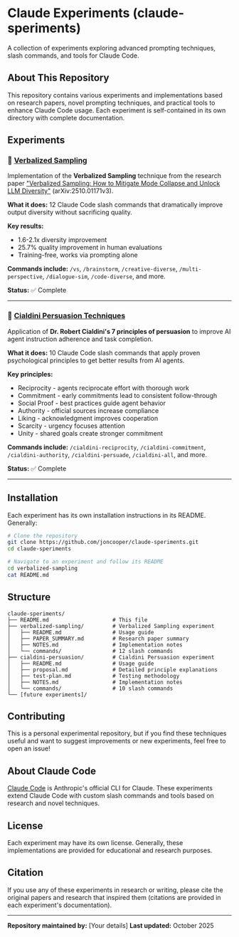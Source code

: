# Claude Experiments (claude-speriments)

A collection of experiments exploring advanced prompting techniques, slash commands, and tools for Claude Code.

## About This Repository

This repository contains various experiments and implementations based on research papers, novel prompting techniques, and practical tools to enhance Claude Code usage. Each experiment is self-contained in its own directory with complete documentation.

## Experiments

### 🎲 [Verbalized Sampling](./verbalized-sampling/)

Implementation of the **Verbalized Sampling** technique from the research paper ["Verbalized Sampling: How to Mitigate Mode Collapse and Unlock LLM Diversity"](https://arxiv.org/abs/2510.01171) (arXiv:2510.01171v3).

**What it does:** 12 Claude Code slash commands that dramatically improve output diversity without sacrificing quality.

**Key results:**
- 1.6-2.1x diversity improvement
- 25.7% quality improvement in human evaluations
- Training-free, works via prompting alone

**Commands include:** `/vs`, `/brainstorm`, `/creative-diverse`, `/multi-perspective`, `/dialogue-sim`, `/code-diverse`, and more.

**Status:** ✅ Complete

---

### 🧠 [Cialdini Persuasion Techniques](./cialdini-persuasion/)

Application of **Dr. Robert Cialdini's 7 principles of persuasion** to improve AI agent instruction adherence and task completion.

**What it does:** 10 Claude Code slash commands that apply proven psychological principles to get better results from AI agents.

**Key principles:**
- Reciprocity - agents reciprocate effort with thorough work
- Commitment - early commitments lead to consistent follow-through
- Social Proof - best practices guide agent behavior
- Authority - official sources increase compliance
- Liking - acknowledgment improves cooperation
- Scarcity - urgency focuses attention
- Unity - shared goals create stronger commitment

**Commands include:** `/cialdini-reciprocity`, `/cialdini-commitment`, `/cialdini-authority`, `/cialdini-persuade`, `/cialdini-all`, and more.

**Status:** ✅ Complete

---

## Installation

Each experiment has its own installation instructions in its README. Generally:

```bash
# Clone the repository
git clone https://github.com/joncooper/claude-speriments.git
cd claude-speriments

# Navigate to an experiment and follow its README
cd verbalized-sampling
cat README.md
```

## Structure

```
claude-speriments/
├── README.md                    # This file
├── verbalized-sampling/         # Verbalized Sampling experiment
│   ├── README.md                # Usage guide
│   ├── PAPER_SUMMARY.md         # Research paper summary
│   ├── NOTES.md                 # Implementation notes
│   └── commands/                # 12 slash commands
├── cialdini-persuasion/         # Cialdini Persuasion experiment
│   ├── README.md                # Usage guide
│   ├── proposal.md              # Detailed principle explanations
│   ├── test-plan.md             # Testing methodology
│   ├── NOTES.md                 # Implementation notes
│   └── commands/                # 10 slash commands
└── [future experiments]/
```

## Contributing

This is a personal experimental repository, but if you find these techniques useful and want to suggest improvements or new experiments, feel free to open an issue!

## About Claude Code

[Claude Code](https://claude.com/claude-code) is Anthropic's official CLI for Claude. These experiments extend Claude Code with custom slash commands and tools based on research and novel techniques.

## License

Each experiment may have its own license. Generally, these implementations are provided for educational and research purposes.

## Citation

If you use any of these experiments in research or writing, please cite the original papers and research that inspired them (citations are provided in each experiment's documentation).

---

**Repository maintained by:** [Your details]
**Last updated:** October 2025
